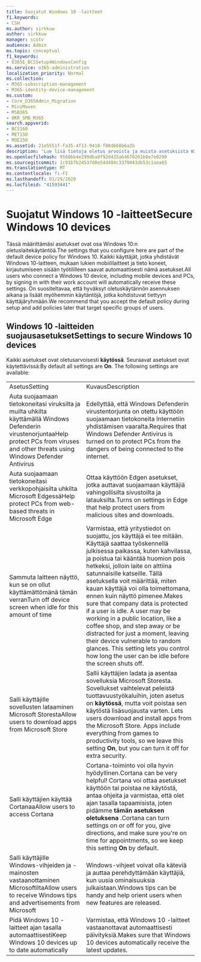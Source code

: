 ```yaml
---
title: Suojatut Windows 10 -laitteet
f1.keywords:
- CSH
ms.author: sirkkuw
author: sirkkuw
manager: scotv
audience: Admin
ms.topic: conceptual
f1_keywords:
- O365E_BCSSetup4WindowsConfig
ms.service: o365-administration
localization_priority: Normal
ms.collection:
- M365-subscription-management
- M365-identity-device-management
ms.custom:
- Core_O365Admin_Migration
- MiniMaven
- MSB365
- OKR_SMB_M365
search.appverid:
- BCS160
- MET150
- MOE150
ms.assetid: 21e5551f-fa35-4f13-9418-f80d668b6a2b
description: 'Lue lisä tietoja oletus arvoista ja muista asetuksista Windows 10-laitteiden turvaamiseksi. '
ms.openlocfilehash: 9560bb4e299dba8f92d435a64670261b0e7e0290
ms.sourcegitcommit: 1c91b7b24537d0e54d484c3379043db53c1aea65
ms.translationtype: MT
ms.contentlocale: fi-FI
ms.lasthandoff: 01/29/2020
ms.locfileid: "41593441"
---
```

# <a name="secure-windows-10-devices"></a><span data-ttu-id="b2752-103">Suojatut Windows 10 -laitteet</span><span class="sxs-lookup"><span data-stu-id="b2752-103">Secure Windows 10 devices</span></span>

<span data-ttu-id="b2752-104">Tässä määrittämäsi asetukset ovat osa Windows 10:n oletuslaitekäytäntöä.</span><span class="sxs-lookup"><span data-stu-id="b2752-104">The settings that you configure here are part of the default device policy for Windows 10.</span></span> <span data-ttu-id="b2752-105">Kaikki käyttäjät, jotka yhdistävät Windows 10-laitteen, mukaan lukien mobiililaitteet ja tieto koneet, kirjautumiseen sisään työtililleen saavat automaattisesti nämä asetukset.</span><span class="sxs-lookup"><span data-stu-id="b2752-105">All users who connect a Windows 10 device, including mobile devices and PCs, by signing in with their work account will automatically receive these settings.</span></span> <span data-ttu-id="b2752-106">On suositeltavaa, että hyväksyt oletuskäytännön asennuksen aikana ja lisäät myöhemmin käytäntöjä, jotka kohdistuvat tiettyyn käyttäjäryhmään.</span><span class="sxs-lookup"><span data-stu-id="b2752-106">We recommend that you accept the default policy during setup and add policies later that target specific groups of users.</span></span>
  
## <a name="settings-to-secure-windows-10-devices"></a><span data-ttu-id="b2752-107">Windows 10 -laitteiden suojausasetukset</span><span class="sxs-lookup"><span data-stu-id="b2752-107">Settings to secure Windows 10 devices</span></span>

<span data-ttu-id="b2752-p102">Kaikki asetukset ovat oletusarvoisesti **käytössä**. Seuraavat asetukset ovat käytettävissä:</span><span class="sxs-lookup"><span data-stu-id="b2752-p102">By default all settings are **On**. The following settings are available:</span></span>
  
|||
|:-----|:-----|
|<span data-ttu-id="b2752-110">Asetus</span><span class="sxs-lookup"><span data-stu-id="b2752-110">Setting</span></span>  <br/> |<span data-ttu-id="b2752-111">Kuvaus</span><span class="sxs-lookup"><span data-stu-id="b2752-111">Description</span></span>  <br/> |
|<span data-ttu-id="b2752-112">Auta suojaamaan tietokoneitasi viruksilta ja muilta uhkilta käyttämällä Windows Defenderin virustenorjuntaa</span><span class="sxs-lookup"><span data-stu-id="b2752-112">Help protect PCs from viruses and other threats using Windows Defender Antivirus</span></span>  <br/> |<span data-ttu-id="b2752-113">Edellyttää, että Windows Defenderin virustentorjunta on otettu käyttöön suojaamaan tietokoneita Internetiin yhdistämisen vaaralta.</span><span class="sxs-lookup"><span data-stu-id="b2752-113">Requires that Windows Defender Antivirus is turned on to protect PCs from the dangers of being connected to the internet.</span></span>  <br/> |
|<span data-ttu-id="b2752-114">Auta suojaamaan tietokoneitasi verkkopohjaisilta uhkilta Microsoft Edgessä</span><span class="sxs-lookup"><span data-stu-id="b2752-114">Help protect PCs from web-based threats in Microsoft Edge</span></span>  <br/> |<span data-ttu-id="b2752-115">Ottaa käyttöön Edgen asetukset, jotka auttavat suojaamaan käyttäjiä vahingollisilta sivustoilta ja latauksilta.</span><span class="sxs-lookup"><span data-stu-id="b2752-115">Turns on settings in Edge that help protect users from malicious sites and downloads.</span></span>  <br/> |
|<span data-ttu-id="b2752-116">Sammuta laitteen näyttö, kun se on ollut käyttämättömänä tämän verran</span><span class="sxs-lookup"><span data-stu-id="b2752-116">Turn off device screen when idle for this amount of time</span></span>  <br/> |<span data-ttu-id="b2752-p103">Varmistaa, että yritystiedot on suojattu, jos käyttäjä ei tee mitään. Käyttäjä saattaa työskennellä julkisessa paikassa, kuten kahvilassa, ja poistua tai kääntää huomion pois hetkeksi, jolloin laite on alttiina satunnaisille katseille. Tällä asetuksella voit määrittää, miten kauan käyttäjä voi olla toimettomana, ennen kuin näyttö pimenee.</span><span class="sxs-lookup"><span data-stu-id="b2752-p103">Makes sure that company data is protected if a user is idle. A user may be working in a public location, like a coffee shop, and step away or be distracted for just a moment, leaving their device vulnerable to random glances. This setting lets you control how long the user can be idle before the screen shuts off.</span></span>  <br/> |
|<span data-ttu-id="b2752-120">Salli käyttäjille sovellusten lataaminen Microsoft Storesta</span><span class="sxs-lookup"><span data-stu-id="b2752-120">Allow users to download apps from Microsoft Store</span></span>  <br/> |<span data-ttu-id="b2752-p104">Sallii käyttäjien ladata ja asentaa sovelluksia Microsoft Storesta. Sovellukset vaihtelevat peleistä tuottavuustyökaluihin, joten asetus on **käytössä**, mutta voit poistaa sen käytöstä lisäsuojausta varten.  </span><span class="sxs-lookup"><span data-stu-id="b2752-p104">Lets users download and install apps from the Microsoft Store. Apps include everything from games to productivity tools, so we leave this setting **On**, but you can turn it off for extra security.  </span></span><br/> |
|<span data-ttu-id="b2752-123">Salli käyttäjien käyttää Cortanaa</span><span class="sxs-lookup"><span data-stu-id="b2752-123">Allow users to access Cortana</span></span>  <br/> |<span data-ttu-id="b2752-124">Cortana-toiminto voi olla hyvin hyödyllinen.</span><span class="sxs-lookup"><span data-stu-id="b2752-124">Cortana can be very helpful!</span></span> <span data-ttu-id="b2752-125">Cortana voi ottaa asetukset käyttöön tai poistaa ne käytöstä, antaa ohjeita ja varmistaa, että olet ajan tasalla tapaamisista, joten pidämme **tämän asetuksen oletuksena** .</span><span class="sxs-lookup"><span data-stu-id="b2752-125">Cortana can turn settings on or off for you, give directions, and make sure you're on time for appointments, so we keep this setting **On** by default.</span></span>  <br/> |
|<span data-ttu-id="b2752-126">Salli käyttäjille Windows-vihjeiden ja -mainosten vastaanottaminen Microsoftilta</span><span class="sxs-lookup"><span data-stu-id="b2752-126">Allow users to receive Windows tips and advertisements from Microsoft</span></span>  <br/> |<span data-ttu-id="b2752-127">Windows-vihjeet voivat olla käteviä ja auttaa perehdyttämään käyttäjiä, kun uusia ominaisuuksia julkaistaan.</span><span class="sxs-lookup"><span data-stu-id="b2752-127">Windows tips can be handy and help orient users when new features are released.</span></span>  <br/> |
|<span data-ttu-id="b2752-128">Pidä Windows 10 -laitteet ajan tasalla automaattisesti</span><span class="sxs-lookup"><span data-stu-id="b2752-128">Keep Windows 10 devices up to date automatically</span></span>  <br/> |<span data-ttu-id="b2752-129">Varmistaa, että Windows 10 -laitteet vastaanottavat automaattisesti päivityksiä.</span><span class="sxs-lookup"><span data-stu-id="b2752-129">Makes sure that Windows 10 devices automatically receive the latest updates.</span></span>  <br/> |
   

